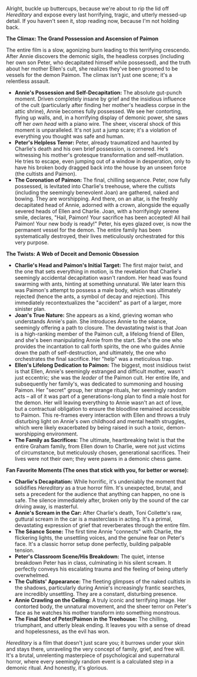 Alright, buckle up buttercups, because we're about to rip the lid off *Hereditary* and expose every last horrifying, tragic, and utterly messed-up detail. If you haven't seen it, stop reading now, because I'm not holding back.

**The Climax: The Grand Possession and Ascension of Paimon**

The entire film is a slow, agonizing burn leading to this terrifying crescendo. After Annie discovers the demonic sigils, the headless corpses (including her own son Peter, who decapitated himself while possessed), and the truth about her mother Ellen's cult, she realizes they've been groomed to be vessels for the demon Paimon. The climax isn't just one scene; it's a relentless assault.

* **Annie's Possession and Self-Decapitation:** The absolute gut-punch moment. Driven completely insane by grief and the insidious influence of the cult (particularly after finding her mother's headless corpse in the attic shrine), Annie becomes fully possessed. We see her contorting, flying up walls, and, in a horrifying display of demonic power, she saws off her *own head* with a piano wire. The sheer, visceral shock of this moment is unparalleled. It's not just a jump scare; it's a violation of everything you thought was safe and human.
* **Peter's Helpless Terror:** Peter, already traumatized and haunted by Charlie's death and his own brief possession, is cornered. He's witnessing his mother's grotesque transformation and self-mutilation. He tries to escape, even jumping out of a window in desperation, only to have his broken body dragged back into the house by an unseen force (the cultists and Paimon).
* **The Coronation of Paimon:** The final, chilling sequence. Peter, now fully possessed, is levitated into Charlie's treehouse, where the cultists (including the seemingly benevolent Joan) are gathered, naked and bowing. They are worshipping. And there, on an altar, is the freshly decapitated head of Annie, adorned with a crown, alongside the equally severed heads of Ellen and Charlie. Joan, with a horrifyingly serene smile, declares, "Hail, Paimon! Your sacrifice has been accepted! All hail Paimon! Your new body is ready!" Peter, his eyes glazed over, is now the permanent vessel for the demon. The entire family has been systematically destroyed, their lives meticulously orchestrated for this very purpose.

**The Twists: A Web of Deceit and Demonic Obsession**

* **Charlie's Head and Paimon's Initial Target:** The first major twist, and the one that sets everything in motion, is the revelation that Charlie's seemingly accidental decapitation wasn't random. Her head was found swarming with ants, hinting at something unnatural. We later learn this was Paimon's attempt to possess a male body, which was ultimately rejected (hence the ants, a symbol of decay and rejection). This immediately recontextualizes the "accident" as part of a larger, more sinister plan.
* **Joan's True Nature:** She appears as a kind, grieving woman who understands Annie's pain. She introduces Annie to the séance, seemingly offering a path to closure. The devastating twist is that Joan is a high-ranking member of the Paimon cult, a lifelong friend of Ellen, and she's been manipulating Annie from the start. She's the one who provides the incantation to call forth spirits, the one who guides Annie down the path of self-destruction, and ultimately, the one who orchestrates the final sacrifice. Her "help" was a meticulous trap.
* **Ellen's Lifelong Dedication to Paimon:** The biggest, most insidious twist is that Ellen, Annie's seemingly estranged and difficult mother, wasn't just eccentric; she was the *leader* of the Paimon cult. Her entire life, and subsequently her family's, was dedicated to summoning and housing Paimon. Her "secret" group, her strange rituals, her seemingly random acts – all of it was part of a generations-long plan to find a male host for the demon. Her will leaving everything to Annie wasn't an act of love, but a contractual obligation to ensure the bloodline remained accessible to Paimon. This re-frames every interaction with Ellen and throws a truly disturbing light on Annie's own childhood and mental health struggles, which were likely exacerbated by being raised in such a toxic, demon-worshipping environment.
* **The Family as Sacrifices:** The ultimate, heartbreaking twist is that the entire Graham family, from Ellen down to Charlie, were not just victims of circumstance, but meticulously chosen, generational sacrifices. Their lives were not their own; they were pawns in a demonic chess game.

**Fan Favorite Moments (The ones that stick with you, for better or worse):**

* **Charlie's Decapitation:** While horrific, it's undeniably the moment that solidifies *Hereditary* as a true horror film. It's unexpected, brutal, and sets a precedent for the audience that anything can happen, no one is safe. The silence immediately after, broken only by the sound of the car driving away, is masterful.
* **Annie's Scream in the Car:** After Charlie's death, Toni Collette's raw, guttural scream in the car is a masterclass in acting. It's a primal, devastating expression of grief that reverberates through the entire film.
* **The Séance Scene:** The first time Annie "connects" with Charlie, the flickering lights, the unsettling voices, and the genuine fear on Peter's face. It's a classic horror setup done perfectly, building palpable tension.
* **Peter's Classroom Scene/His Breakdown:** The quiet, intense breakdown Peter has in class, culminating in his silent scream. It perfectly conveys his escalating trauma and the feeling of being utterly overwhelmed.
* **The Cultists' Appearance:** The fleeting glimpses of the naked cultists in the shadows, particularly during Annie's increasingly frantic searches, are incredibly unsettling. They are a constant, disturbing presence.
* **Annie Crawling on the Ceiling:** A truly iconic and terrifying image. Her contorted body, the unnatural movement, and the sheer terror on Peter's face as he watches his mother transform into something monstrous.
* **The Final Shot of Peter/Paimon in the Treehouse:** The chilling, triumphant, and utterly bleak ending. It leaves you with a sense of dread and hopelessness, as the evil has won.

*Hereditary* is a film that doesn't just scare you; it burrows under your skin and stays there, unraveling the very concept of family, grief, and free will. It's a brutal, unrelenting masterpiece of psychological and supernatural horror, where every seemingly random event is a calculated step in a demonic ritual. And honestly, it's glorious.
